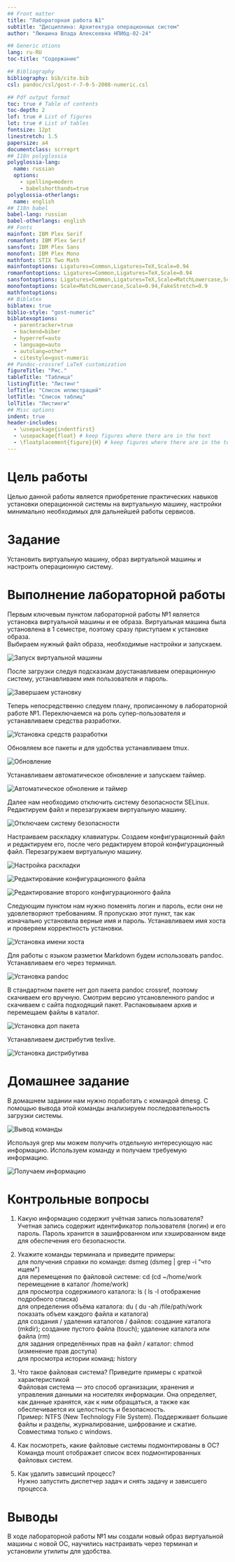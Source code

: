 ```yaml
---
## Front matter
title: "Лабораторная работа №1"
subtitle: "Дисциплина: Архитектура операционных систем"
author: "Люкшина Влада Алексеевна НПИбд-02-24"

## Generic otions
lang: ru-RU
toc-title: "Содержание"

## Bibliography
bibliography: bib/cite.bib
csl: pandoc/csl/gost-r-7-0-5-2008-numeric.csl

## Pdf output format
toc: true # Table of contents
toc-depth: 2
lof: true # List of figures
lot: true # List of tables
fontsize: 12pt
linestretch: 1.5
papersize: a4
documentclass: scrreprt
## I18n polyglossia
polyglossia-lang:
  name: russian
  options:
	- spelling=modern
	- babelshorthands=true
polyglossia-otherlangs:
  name: english
## I18n babel
babel-lang: russian
babel-otherlangs: english
## Fonts
mainfont: IBM Plex Serif
romanfont: IBM Plex Serif
sansfont: IBM Plex Sans
monofont: IBM Plex Mono
mathfont: STIX Two Math
mainfontoptions: Ligatures=Common,Ligatures=TeX,Scale=0.94
romanfontoptions: Ligatures=Common,Ligatures=TeX,Scale=0.94
sansfontoptions: Ligatures=Common,Ligatures=TeX,Scale=MatchLowercase,Scale=0.94
monofontoptions: Scale=MatchLowercase,Scale=0.94,FakeStretch=0.9
mathfontoptions:
## Biblatex
biblatex: true
biblio-style: "gost-numeric"
biblatexoptions:
  - parentracker=true
  - backend=biber
  - hyperref=auto
  - language=auto
  - autolang=other*
  - citestyle=gost-numeric
## Pandoc-crossref LaTeX customization
figureTitle: "Рис."
tableTitle: "Таблица"
listingTitle: "Листинг"
lofTitle: "Список иллюстраций"
lotTitle: "Список таблиц"
lolTitle: "Листинги"
## Misc options
indent: true
header-includes:
  - \usepackage{indentfirst}
  - \usepackage{float} # keep figures where there are in the text
  - \floatplacement{figure}{H} # keep figures where there are in the text
---
```


# Цель работы

Целью данной работы является приобретение практических навыков установки операционной системы на виртуальную машину, настройки минимально необходимых для дальнейшей работы сервисов.  

# Задание

Установить виртуальную машину, образ виртуальной машины и настроить операционную систему.  


# Выполнение лабораторной работы

Первым ключевым пунктом лабораторной работы №1 является установка виртуальной машины и ее образа. Виртуальная машина была установлена в 1 семестре, поэтому сразу приступаем к установке образа.  
Выбираем нужный файл образа, необходимые настройки и запускаем.  

![Запуск виртуальной машины](image/1.png)  

После загрузки следуя подсказкам доустанавливаем операционную систему, устанавливаем имя пользователя и пароль.  

![Завершаем установку](image/2.png)  

Теперь непосредственно следуем плану, прописанному в лабораторной работе №1. Переключаемся на роль супер-пользователя и устанавливаем средства разработки.  

![Установка средств разработки](image/3.png)  

Обновляем все пакеты и для удобства устанавливаем tmux.  

![Обновление](image/4.png)  

Устанавливаем автоматическое обновление и запускаем таймер.  

![Автоматическое обноление и таймер](image/5.png)  

Далее нам необходимо отключить систему безопасности SELinux. Редактируем файл и перезагружаем виртуальную машину.  

![Отключаем систему безопасности](image/6.png)  

Настраиваем раскладку клавиатуры. Создаем конфигурационный файл и редактируем его, после чего редактируем второй конфигурационный файл. Перезагружаем виртуальную машину.  

![Настройка раскладки](image/7.png)  

![Редактирование конфигурационного файла](image/8.png)  

![Редактирование второго конфигурационного файла](image/9.png)  

Следующим пунктом нам нужно поменять логин и пароль, если они не удовлетворяют требованиям. Я пропускаю этот пункт, так как изначально установила верные имя и пароль. Устанавливаем имя хоста и проверяем корректность установки.  

![Установка имени хоста](image/10.png)  

Для работы с языком разметки Markdown будем использовать pandoc. Устанавливаем его через терминал.  

![Установка pandoc](image/11.png)  

В стандартном пакете нет доп пакета pandoc crossref, поэтому скачиваем его вручную. Смотрим версию утсановленного pandoc и скачиваем с сайта подходящий пакет. Распаковываем архив и перемещаем файлы в каталог.  

![Установка доп пакета](image/12.png)  

Устанавливаем дистрибутив texlive.  

![Установка дистрибутива](image/13.png)  


# Домашнее задание

В домашнем задании нам нужно поработать с командой dmesg. С помощью вывода этой команды анализируем последовательность загрузки системы.  

![Вывод команды](image/14.png)  

Используя grep мы можем получить отдельную интересующую нас информацию. Используем команду и получаем требуемую информацию.  

![Получаем информацию](image/15.png)  


# Контрольные вопросы

1) Какую информацию содержит учётная запись пользователя?  
Учетная запись содержит идентификатор пользователя (логин) и его пароль. Пароль хранится в зашифрованном или хэшированном виде для обеспечения его безопасности.  

2) Укажите команды терминала и приведите примеры:  
для получения справки по команде: dsmeg (dsmeg | grep -i "что ищем")  
для перемещения по файловой системе: cd (cd ~/home/work перемещение в каталог /home/work)  
для просмотра содержимого каталога: ls ( ls -l отображение подробного списка)  
для определения объёма каталога: du ( du -ah /file/path/work показать объем каждого файла и каталога)  
для создания / удаления каталогов / файлов: создание каталога (mkdir); создание пустого файла (touch); удаление каталога или файла (rm)  
для задания определённых прав на файл / каталог: chmod (изменение прав доступа)  
для просмотра истории команд: history  

3) Что такое файловая система? Приведите примеры с краткой характеристикой  
Файловая система — это способ организации, хранения и управления данными на носителях информации. Она определяет, как данные хранятся, как к ним обращаться, а также как обеспечивается их целостность и безопасность.  
Пример: NTFS (New Technology File System). Поддерживает большие файлы и разделы, журналирование, шифрование и сжатие. Совместима только с windows.  

4) Как посмотреть, какие файловые системы подмонтированы в ОС?  
Команда mount отображает список всех подмонтированных файловых систем.  

5) Как удалить зависший процесс?  
Нужно запустить диспетчер задач и снять задачу и зависшего процесса.  


# Выводы

В ходе лабораторной работы №1 мы создали новый образ виртуальной машины с новой ОС, научились настраивать через терминал и установили утилиты для удобства.
